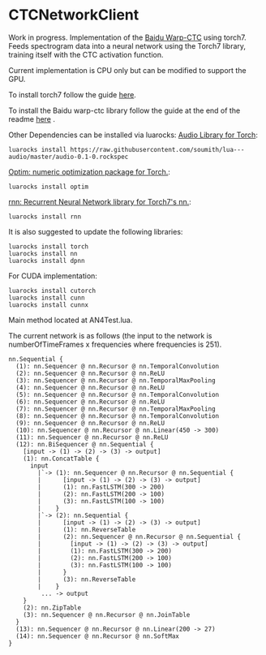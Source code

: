 # CTCNetworkClient

Work in progress. Implementation of the <a href="https://github.com/baidu-research/warp-ctc/">Baidu Warp-CTC</a> using torch7. Feeds spectrogram data into a neural network using the Torch7 library, training itself with the CTC activation function.

Current implementation is CPU only but can be modified to support the GPU.

To install torch7 follow the guide <a href="http://torch.ch/docs/getting-started.html">here</a>.

To install the Baidu warp-ctc library follow the guide at the end of the readme <a href="https://github.com/baidu-research/warp-ctc/README.md">here</a> .

Other Dependencies can be installed via luarocks:
<a href="https://github.com/soumith/lua---audio">Audio Library for Torch</a>:
```
luarocks install https://raw.githubusercontent.com/soumith/lua---audio/master/audio-0.1-0.rockspec
```

<a href="https://github.com/torch/optim">Optim: numeric optimization package for Torch.</a>:
```
luarocks install optim
```

<a href="https://github.com/Element-Research/rnn">rnn: Recurrent Neural Network library for Torch7's nn.</a>:
```
luarocks install rnn
```

It is also suggested to update the following libraries:
```
luarocks install torch
luarocks install nn
luarocks install dpnn
```
For CUDA implementation:
```
luarocks install cutorch
luarocks install cunn
luarocks install cunnx
```
Main method located at AN4Test.lua.

The current network is as follows (the input to the network is numberOfTimeFrames x frequencies where frequencies is 251).

```
nn.Sequential {
  (1): nn.Sequencer @ nn.Recursor @ nn.TemporalConvolution
  (2): nn.Sequencer @ nn.Recursor @ nn.ReLU
  (3): nn.Sequencer @ nn.Recursor @ nn.TemporalMaxPooling
  (4): nn.Sequencer @ nn.Recursor @ nn.ReLU
  (5): nn.Sequencer @ nn.Recursor @ nn.TemporalConvolution
  (6): nn.Sequencer @ nn.Recursor @ nn.ReLU
  (7): nn.Sequencer @ nn.Recursor @ nn.TemporalMaxPooling
  (8): nn.Sequencer @ nn.Recursor @ nn.TemporalConvolution
  (9): nn.Sequencer @ nn.Recursor @ nn.ReLU
  (10): nn.Sequencer @ nn.Recursor @ nn.Linear(450 -> 300)
  (11): nn.Sequencer @ nn.Recursor @ nn.ReLU
  (12): nn.BiSequencer @ nn.Sequential {
    [input -> (1) -> (2) -> (3) -> output]
    (1): nn.ConcatTable {
      input
        |`-> (1): nn.Sequencer @ nn.Recursor @ nn.Sequential {
        |      [input -> (1) -> (2) -> (3) -> output]
        |      (1): nn.FastLSTM(300 -> 200)
        |      (2): nn.FastLSTM(200 -> 100)
        |      (3): nn.FastLSTM(100 -> 100)
        |    }
        |`-> (2): nn.Sequential {
        |      [input -> (1) -> (2) -> (3) -> output]
        |      (1): nn.ReverseTable
        |      (2): nn.Sequencer @ nn.Recursor @ nn.Sequential {
        |        [input -> (1) -> (2) -> (3) -> output]
        |        (1): nn.FastLSTM(300 -> 200)
        |        (2): nn.FastLSTM(200 -> 100)
        |        (3): nn.FastLSTM(100 -> 100)
        |      }
        |      (3): nn.ReverseTable
        |    }
         ... -> output
    }
    (2): nn.ZipTable
    (3): nn.Sequencer @ nn.Recursor @ nn.JoinTable
  }
  (13): nn.Sequencer @ nn.Recursor @ nn.Linear(200 -> 27)
  (14): nn.Sequencer @ nn.Recursor @ nn.SoftMax
}

```
